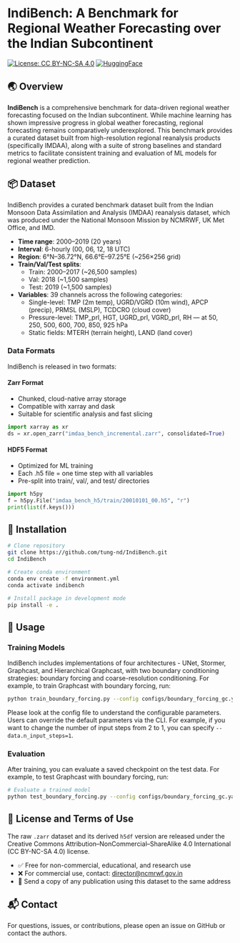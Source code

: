# IndiBench: A Benchmark for Regional Weather Forecasting over the Indian Subcontinent

[![License: CC BY-NC-SA 4.0](https://img.shields.io/badge/License-CC%20BY--NC--SA%204.0-lightgrey.svg)](https://creativecommons.org/licenses/by-nc-sa/4.0/)
[![HuggingFace](https://img.shields.io/badge/🤗-Datasets-yellow.svg)](https://huggingface.co/datasets/tungnd/indibench)

## 🌏 Overview

**IndiBench** is a comprehensive benchmark for data-driven regional weather forecasting focused on the Indian subcontinent. While machine learning has shown impressive progress in global weather forecasting, regional forecasting remains comparatively underexplored. This benchmark provides a curated dataset built from high-resolution regional reanalysis products (specifically IMDAA), along with a suite of strong baselines and standard metrics to facilitate consistent training and evaluation of ML models for regional weather prediction.

## 📦 Dataset

IndiBench provides a curated benchmark dataset built from the Indian Monsoon Data Assimilation and Analysis (IMDAA) reanalysis dataset, which was produced under the National Monsoon Mission by NCMRWF, UK Met Office, and IMD.

- **Time range**: 2000–2019 (20 years)
- **Interval**: 6-hourly (00, 06, 12, 18 UTC)
- **Region**: 6°N–36.72°N, 66.6°E–97.25°E (~256×256 grid)
- **Train/Val/Test splits**:
  - Train: 2000–2017 (~26,500 samples)
  - Val: 2018 (~1,500 samples)
  - Test: 2019 (~1,500 samples)
- **Variables**: 39 channels across the following categories:
  - Single-level: TMP (2m temp), UGRD/VGRD (10m wind), APCP (precip), PRMSL (MSLP), TCDCRO (cloud cover)
  - Pressure-level: TMP_prl, HGT, UGRD_prl, VGRD_prl, RH — at 50, 250, 500, 600, 700, 850, 925 hPa
  - Static fields: MTERH (terrain height), LAND (land cover)

### Data Formats

IndiBench is released in two formats:

#### Zarr Format
- Chunked, cloud-native array storage
- Compatible with xarray and dask
- Suitable for scientific analysis and fast slicing

```python
import xarray as xr
ds = xr.open_zarr("imdaa_bench_incremental.zarr", consolidated=True)
```

#### HDF5 Format
- Optimized for ML training
- Each .h5 file = one time step with all variables
- Pre-split into train/, val/, and test/ directories

```python
import h5py
f = h5py.File("imdaa_bench_h5/train/20010101_00.h5", "r")
print(list(f.keys()))
```

## 🔧 Installation

```bash
# Clone repository
git clone https://github.com/tung-nd/IndiBench.git
cd IndiBench

# Create conda environment
conda env create -f environment.yml
conda activate indibench

# Install package in development mode
pip install -e .
```

## 🚀 Usage

### Training Models

IndiBench includes implementations of four architectures - UNet, Stormer, Graphcast, and Hierarchical Graphcast, with two boundary conditioning strategies: boundary forcing and coarse-resolution conditioning. For example, to train Graphcast with boundary forcing, run:

```bash
python train_boundary_forcing.py --config configs/boundary_forcing_gc.yaml
```

Please look at the config file to understand the configurable parameters. Users can override the default parameters via the CLI. For example, if you want to change the number of input steps from 2 to 1, you can specify `--data.n_input_steps=1`. 

### Evaluation

After training, you can evaluate a saved checkpoint on the test data. For example, to test Graphcast with boundary forcing, run:

```bash
# Evaluate a trained model
python test_boundary_forcing.py --config configs/boundary_forcing_gc.yaml --ckpt_path [MODEL_CHECKPOINT]
```

## 📜 License and Terms of Use

The raw `.zarr` dataset and its derived `h5df` version are released under the Creative Commons Attribution–NonCommercial–ShareAlike 4.0 International (CC BY-NC-SA 4.0) license.

- ✅ Free for non-commercial, educational, and research use
- ❌ For commercial use, contact: director@ncmrwf.gov.in
- 📧 Send a copy of any publication using this dataset to the same address

## 📬 Contact

For questions, issues, or contributions, please open an issue on GitHub or contact the authors.